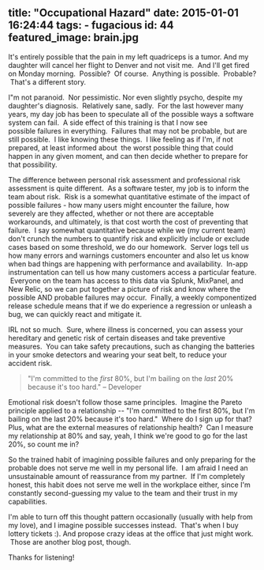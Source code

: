 title: "Occupational Hazard"
date: 2015-01-01 16:24:44
tags:
	- fugacious
id: 44
featured_image: brain.jpg
---

It's entirely possible that the pain in my left quadriceps is a tumor. And my daughter will cancel her flight to Denver and not visit me.  And I'll get fired on Monday morning.  Possible?  Of course.  Anything is possible.  Probable?  That's a different story.

I"m not paranoid.  Nor pessimistic. Nor even slightly psycho, despite my daughter's diagnosis.  Relatively sane, sadly.  For the last however many years, my day job has been to speculate all of the possible ways a software system can fail.  A side effect of this training is that I now see possible failures in everything.  Failures that may not be probable, but are still possible.  I like knowing these things.  I like feeling as if I'm, if not prepared, at least informed about  the worst possible thing that could happen in any given moment, and can then decide whether to prepare for that possibility.

The difference between personal risk assessment and professional risk assessment is quite different.  As a software tester, my job is to inform the team about risk.  Risk is a somewhat quantitative estimate of the impact of possible failures - how many users might encounter the failure, how severely are they affected, whether or not there are acceptable workarounds, and ultimately, is that cost worth the cost of preventing that failure.  I say somewhat quantitative because while we (my current team) don't crunch the numbers to quantify risk and explicitly include or exclude cases based on some threshold, we do our homework.  Server logs tell us how many errors and warnings customers encounter and also let us know when bad things are happening with performance and availability.  In-app instrumentation can tell us how many customers access a particular feature.  Everyone on the team has access to this data via Splunk, MixPanel, and New Relic, so we can put together a picture of risk and know where the possible AND probable failures may occur.  Finally, a weekly componentized release schedule means that if we do experience a regression or unleash a bug, we can quickly react and mitigate it.

IRL not so much.  Sure, where illness is concerned, you can assess your hereditary and genetic risk of certain diseases and take preventive measures.  You can take safety precautions, such as changing the batteries in your smoke detectors and wearing your seat belt, to reduce your accident risk.

> "I'm committed to the _first_ 80%, but I'm bailing on the _last_ 20% because it's too hard." &ndash; Developer

Emotional risk doesn't follow those same principles.  Imagine the Pareto principle applied to a relationship -- "I'm committed to the first 80%, but I'm bailing on the last 20% because it's too hard."  Where do I sign up for that?   Plus, what are the external measures of relationship health?  Can I measure my relationship at 80% and say, yeah, I think we're good to go for the last 20%, so count me in?

So the trained habit of imagining possible failures and only preparing for the probable does not serve me well in my personal life.  I am afraid I need an unsustainable amount of reassurance from my partner.  If I'm completely honest, this habit does not serve me well in the workplace either, since I'm constantly second-guessing my value to the team and their trust in my capabilities.

I'm able to turn off this thought pattern occasionally (usually with help from my love), and I imagine possible successes instead.  That's when I buy lottery tickets :). And propose crazy ideas at the office that just might work.  Those are another blog post, though.

Thanks for listening!

